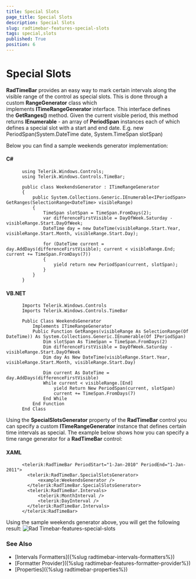 ```yaml
---
title: Special Slots
page_title: Special Slots
description: Special Slots
slug: radtimebar-features-special-slots
tags: special,slots
published: True
position: 6
---
```


# Special Slots

__RadTimeBar__ provides an easy way to mark certain intervals along the visible range of the control as special slots. This is done through a custom __RangeGenerator__ class which implements __ITimeRangeGenerator__ interface. This interface defines the __GetRanges()__ method. Given the current visible period, this method returns __IEnumerable<IPeriodSpan>__ - an array of __PeriodSpan__ instances each of which defines a special slot with a start and end date. E.g. new PeriodSpan(System.DateTime date, System.TimeSpan slotSpan)        

Below you can find a sample weekends generator implementation:
        
#### __C#__	
          using Telerik.Windows.Controls;
          using Telerik.Windows.Controls.TimeBar;

          public class WeekendsGenerator : ITimeRangeGenerator
          {
              public System.Collections.Generic.IEnumerable<IPeriodSpan> GetRanges(SelectionRange<DateTime> visibleRange)
              {
                  TimeSpan slotSpan = TimeSpan.FromDays(2);
                  var differenceFirstVisible = DayOfWeek.Saturday - visibleRange.Start.DayOfWeek;
                  DateTime day = new DateTime(visibleRange.Start.Year, visibleRange.Start.Month, visibleRange.Start.Day);

                  for (DateTime current = day.AddDays(differenceFirstVisible); current < visibleRange.End; current += TimeSpan.FromDays(7))
                  {
                      yield return new PeriodSpan(current, slotSpan);
                  }
              }
          }

#### __VB.NET__		
          Imports Telerik.Windows.Controls
          Imports Telerik.Windows.Controls.TimeBar

          Public Class WeekendsGenerator
	          Implements ITimeRangeGenerator
	          Public Function GetRanges(visibleRange As SelectionRange(Of DateTime)) As System.Collections.Generic.IEnumerable(Of IPeriodSpan)
		          Dim slotSpan As TimeSpan = TimeSpan.FromDays(2)
		          Dim differenceFirstVisible = DayOfWeek.Saturday - visibleRange.Start.DayOfWeek
		          Dim day As New DateTime(visibleRange.Start.Year, visibleRange.Start.Month, visibleRange.Start.Day)

		          Dim current As DateTime = day.AddDays(differenceFirstVisible)
		          While current < visibleRange.[End]
			          yield Return New PeriodSpan(current, slotSpan)
			          current += TimeSpan.FromDays(7)
		          End While
	          End Function
          End Class

Using the __SpecialSlotsGenerator__ property of the __RadTimeBar__ control you can specify a custom __ITimeRangeGenerator__ instance that defines certain time intervals as special. The example below shows how you can specify a time range generator for a __RadTimeBar__ control:
#### __XAML__	
          <telerik:RadTimeBar PeriodStart="1-Jan-2010" PeriodEnd="1-Jan-2011">
            <telerik:RadTimeBar.SpecialSlotsGenerator>
                <example:WeekendsGenerator />
            </telerik:RadTimeBar.SpecialSlotsGenerator>
            <telerik:RadTimeBar.Intervals>
                <telerik:MonthInterval />
                <telerik:DayInterval />
            </telerik:RadTimeBar.Intervals>
          </telerik:RadTimeBar>

Using the sample weekends generator above, you will get the following result:
![Rad Timebar-features-special-slots](images/RadTimebar-features-special-slots.jpg)

### See Also
 * [Intervals Formatters]({%slug radtimebar-intervals-formatters%})
 * [Formatter Provider]({%slug radtimebar-features-formatter-provider%})
 * [Properties]({%slug radtimebar-properties%})